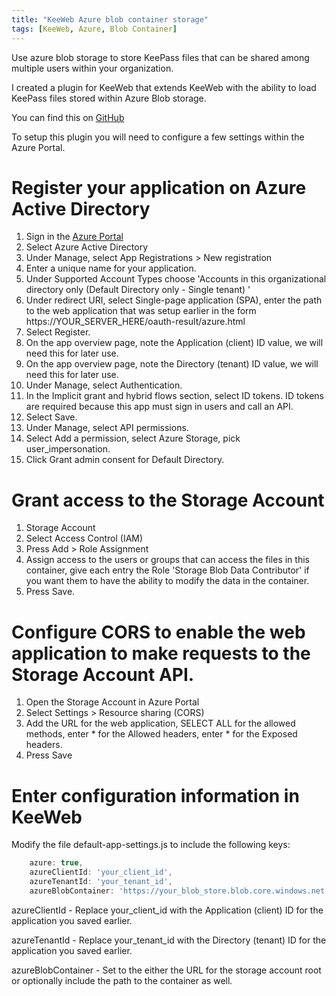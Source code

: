 ```yaml
---
title: "KeeWeb Azure blob container storage"
tags: [KeeWeb, Azure, Blob Container]
---
```


Use azure blob storage to store KeePass files that can be shared among multiple users within your organization.

I created a plugin for KeeWeb that extends KeeWeb with the ability to load KeePass files stored within Azure Blob storage.

You can find this on [GitHub](https://github.com/RaysceneNS/keeweb)


To setup this plugin you will need to configure a few settings within the Azure Portal.


# Register your application on Azure Active Directory

1. Sign in the [Azure Portal](https://portal.azure.com/)
1. Select Azure Active Directory
1. Under Manage, select App Registrations > New registration
1. Enter a unique name for your application.
1. Under Supported Account Types choose 'Accounts in this organizational directory only (Default Directory only - Single tenant)
'
1. Under redirect URI, select Single-page application (SPA), enter the path to the web application that was setup earlier in the form https://YOUR_SERVER_HERE/oauth-result/azure.html
1. Select Register.
1. On the app overview page, note the Application (client) ID value, we will need this for later use.
1. On the app overview page, note the Directory (tenant) ID value, we will need this for later use.
1. Under Manage, select Authentication.
1. In the Implicit grant and hybrid flows section, select ID tokens. ID tokens are required because this app must sign in users and call an API.
1. Select Save.
1. Under Manage, select API permissions.
1. Select Add a permission, select Azure Storage, pick user_impersonation.
1. Click Grant admin consent for Default Directory.


# Grant access to the Storage Account 
1. Storage Account
1. Select Access Control (IAM)
1. Press Add > Role Assignment
1. Assign access to the users or groups that can access the files in this container, give each entry the Role 'Storage Blob Data Contributor' if you want them to have the ability to modify the data in the container.
1. Press Save.

# Configure CORS to enable the web application to make requests to the Storage Account API.
1. Open the Storage Account in Azure Portal
1. Select Settings > Resource sharing (CORS)
1. Add the URL for the web application, SELECT ALL for the allowed methods, enter * for the Allowed headers, enter * for the Exposed headers.
1. Press Save


# Enter configuration information in KeeWeb

Modify the file default-app-settings.js to include the following keys:

```js
    azure: true,
    azureClientId: 'your_client_id',
    azureTenantId: 'your_tenant_id',
    azureBlobContainer: 'https://your_blob_store.blob.core.windows.net'
```

azureClientId - Replace your_client_id with the Application (client) ID for the application you saved earlier.

azureTenantId - Replace your_tenant_id with the Directory (tenant) ID for the application you saved earlier.

azureBlobContainer - Set to the either the URL for the storage account root or optionally include the path to the container as well.

